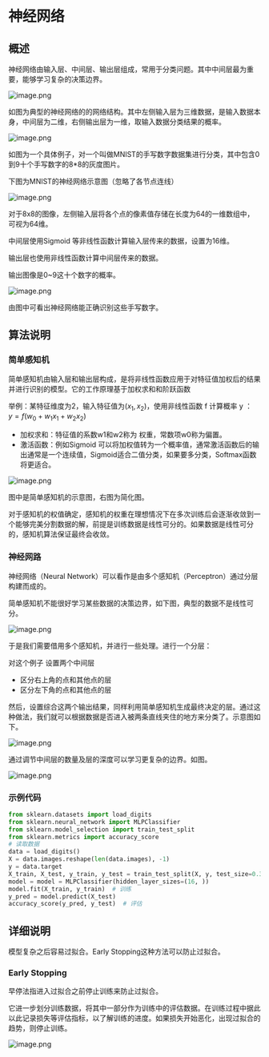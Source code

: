 # 神经网络

## 概述

神经网络由输入层、中间层、输出层组成，常用于分类问题。其中中间层最为重要，能够学习复杂的决策边界。

![image.png](images/1.png)

如图为典型的神经网络的的网络结构。其中左侧输入层为三维数据，是输入数据本身，中间层为二维，右侧输出层为一维，取输入数据分类结果的概率。

![image.png](images/2.png)

如图为一个具体例子，对一个叫做MNIST的手写数字数据集进行分类，其中包含0到9十个手写数字的8*8的灰度图片。

下图为MNIST的神经网络示意图（忽略了各节点连线）

![image.png](images/3.png)

对于8x8的图像，左侧输入层将各个点的像素值存储在长度为64的一维数组中，可视为64维。

中间层使用Sigmoid 等非线性函数计算输入层传来的数据，设置为16维。

输出层也使用非线性函数计算中间层传来的数据。

输出图像是0~9这十个数字的概率。  

![image.png](images/4.png)

由图中可看出神经网络能正确识别这些手写数字。  

## 算法说明

### 简单感知机

简单感知机由输入层和输出层构成，是将非线性函数应用于对特征值加权后的结果并进行识别的模型。它的工作原理基于加权求和和阶跃函数

举例：某特征维度为2，输入特征值为$(x_1,x_2)$，使用非线性函数 f 计算概率 y ：  
$y=f(w_0+w_1x_1+w_2x_2)$

- 加权求和：特征值的系数w1和w2称为 权重，常数项w0称为偏置。
- 激活函数：例如Sigmoid 可以将加权值转为一个概率值，通常激活函数后的输出通常是一个连续值，Sigmoid适合二值分类，如果要多分类，Softmax函数将更适合。

![image.png](images/5.png)  

图中是简单感知机的示意图，右图为简化图。

对于感知机的权值确定，感知机的权重在理想情况下在多次训练后会逐渐收敛到一个能够完美分割数据的解，前提是训练数据是线性可分的。如果数据是线性可分的，感知机算法保证最终会收敛。

### 神经网路

神经网络（Neural Network）可以看作是由多个感知机（Perceptron）通过分层构建而成的。

简单感知机不能很好学习某些数据的决策边界，如下图，典型的数据不是线性可分。

![image.png](images/6.png)

于是我们需要借用多个感知机，并进行一些处理。进行一个分层：

对这个例子 设置两个中间层

- 区分右上角的点和其他点的层
- 区分左下角的点和其他点的层

然后，设置综合这两个输出结果，同样利用简单感知机生成最终决定的层。通过这种做法，我们就可以根据数据是否进入被两条直线夹住的地方来分类了。示意图如下。

![image.png](images/7.png)

通过调节中间层的数量及层的深度可以学习更复杂的边界。如图。

![image.png](images/8.png)

### 示例代码

``` python
from sklearn.datasets import load_digits
from sklearn.neural_network import MLPClassifier
from sklearn.model_selection import train_test_split
from sklearn.metrics import accuracy_score
# 读取数据
data = load_digits()
X = data.images.reshape(len(data.images), -1)
y = data.target
X_train, X_test, y_train, y_test = train_test_split(X, y, test_size=0.3)
model = model = MLPClassifier(hidden_layer_sizes=(16, ))
model.fit(X_train, y_train)  # 训练
y_pred = model.predict(X_test)
accuracy_score(y_pred, y_test)  # 评估
```

## 详细说明

模型复杂之后容易过拟合。Early Stopping这种方法可以防止过拟合。

### Early Stopping

早停法指进入过拟合之前停止训练来防止过拟合。  

它进一步划分训练数据，将其中一部分作为训练中的评估数据。在训练过程中据此以此记录损失等评估指标，以了解训练的进度。如果损失开始恶化，出现过拟合的趋势，则停止训练。

![image.png](images/9.png)